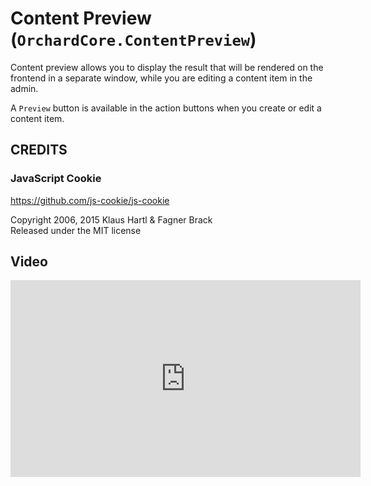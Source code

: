 # Content Preview (`OrchardCore.ContentPreview`)

Content preview allows you to display the result that will be rendered on the frontend in a separate window, while you are editing a content item in the admin.

A `Preview` button is available in the action buttons when you create or edit a content item.

## CREDITS

### JavaScript Cookie

<https://github.com/js-cookie/js-cookie>

Copyright 2006, 2015 Klaus Hartl & Fagner Brack  
Released under the MIT license

## Video

<iframe width="560" height="315" src="https://www.youtube-nocookie.com/embed/NDUjn5_KdEM" title="YouTube video player" frameborder="0" allow="accelerometer; autoplay; clipboard-write; encrypted-media; gyroscope; picture-in-picture" allowfullscreen></iframe>

